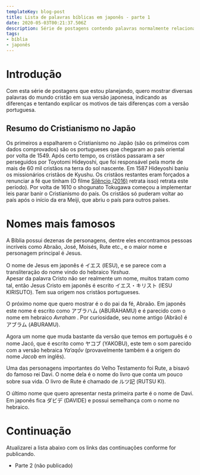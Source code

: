 ```yaml
---
templateKey: blog-post
title: Lista de palavras bíblicas em japonês - parte 1
date: 2020-05-03T00:21:37.506Z
description: Série de postagens contendo palavras normalmente relacionadas à Bíblia, comparando a versão portuguesa com a japonesa.
tags:
- bíblia
- japonês
---
```

# Introdução
Com esta série de postagens que estou planejando, quero mostrar diversas palavras do mundo cristão em sua versão japonesa,
indicando as diferenças e tentando explicar os motivos de tais diferenças com a versão portuguesa.

## Resumo do Cristianismo no Japão
Os primeiros a espalharem o Cristianismo no Japão (são os primeiros com dados comprovados) são os portugueses que chegaram ao país
oriental por volta de 1549. Após certo tempo, os cristãos passaram a ser perseguidos por Toyotomi Hideyoshi, que foi responsável pela morte de mais de 60 mil cristãos na terra do sol nascente. Em 1587 Hideyoshi baniu os missionários cristãos de Kyushu. Os cristãos restantes eram forçados a renunciar a fé que tinham (O filme <a href="https://pt.wikipedia.org/wiki/Sil%C3%AAncio_(filme)" target="_blank">Silêncio (2016)</a> retrata isso) retrata este período). Por volta de 1610 o shogunato Tokugawa começou a implementar leis parar banir o Cristianismo do país. Os cristãos só puderam voltar ao país após o início da era Meiji, que abriu o país para outros países.

# Nomes mais famosos
A Bíblia possui dezenas de personagens, dentre eles encontramos pessoas incríveis como Abraão, José, Moisés, Rute etc., e o maior nome e personagem principal é Jesus.  
  
O nome de Jesus em japonês é <ruby lang="jp">イエス</ruby> (IESU), e se parece com a transliteração do nome vindo do hebraico *Yeshua*.  
Apesar da palavra Cristo não ser realmente um nome, muitos tratam como tal, então Jesus Cristo em japonês é escrito <ruby lang="jp">イエス・キリスト</ruby> (IESU KIRISUTO). Tem sua origem nos cristãos portugueses.  
  
O próximo nome que quero mostrar é o do pai da fé, Abraão. Em japonês este nome é escrito como <ruby lang="jp">アブラハム</ruby> (ABURAHAMU) e é parecido com o nome em hebraico *Avraham* . Por curiosidade, seu nome antigo (Abrão) é <ruby lang="jp">アブラム</ruby> (ABURAMU).

Agora um nome que muda bastante da versão que temos em português é o nome Jacó, que é escrito como <ruby lang="jp">ヤコブ</ruby> (YAKOBU), este tem o som parecido com a versão hebraica *Ya‘aqōv* (provavelmente também é a origem do nome *Jacob* em inglês).  
  
Uma das personagens importantes do Velho Testamento foi Rute, a bisavó do famoso rei Davi. O nome dela é o nome do livro que conta um pouco sobre sua vida. O livro de Rute é chamado de <ruby lang="jp">ルツ記</ruby> (RUTSU KI).

O último nome que quero apresentar nesta primeira parte é o nome de Davi. Em japonês fica <ruby lang="jp">ダビデ</ruby> (DAVIDE) e possui semelhança com o nome no hebraico.

# Continuação
Atualizarei a lista abaixo com os links das continuações conforme for publicando.
- Parte 2 (não publicado)
